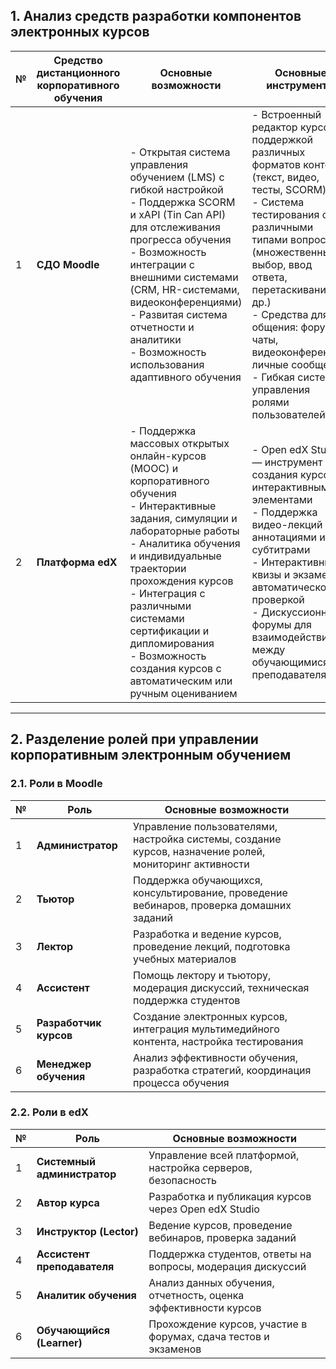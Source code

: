 

## 1. Анализ средств разработки компонентов электронных курсов

| №   | Средство дистанционного корпоративного обучения | Основные возможности                                                                                                                                                                                                                                                                                                                                          | Основные инструменты                                                                                                                                                                                                                                                                                                                               |
| --- | ----------------------------------------------- | ------------------------------------------------------------------------------------------------------------------------------------------------------------------------------------------------------------------------------------------------------------------------------------------------------------------------------------------------------------- | -------------------------------------------------------------------------------------------------------------------------------------------------------------------------------------------------------------------------------------------------------------------------------------------------------------------------------------------------- |
| 1   | **СДО Moodle**                                  | - Открытая система управления обучением (LMS) с гибкой настройкой<br>- Поддержка SCORM и xAPI (Tin Can API) для отслеживания прогресса обучения<br>- Возможность интеграции с внешними системами (CRM, HR-системами, видеоконференциями)<br>- Развитая система отчетности и аналитики<br>- Возможность использования адаптивного обучения                     | - Встроенный редактор курсов с поддержкой различных форматов контента (текст, видео, тесты, SCORM)<br>- Система тестирования с различными типами вопросов (множественный выбор, ввод ответа, перетаскивание и др.)<br>- Средства для общения: форумы, чаты, видеоконференции, личные сообщения<br>- Гибкая система управления ролями пользователей |
| 2   | **Платформа edX**                               | - Поддержка массовых открытых онлайн-курсов (MOOC) и корпоративного обучения<br>- Интерактивные задания, симуляции и лабораторные работы<br>- Аналитика обучения и индивидуальные траектории прохождения курсов<br>- Интеграция с различными системами сертификации и дипломирования<br>- Возможность создания курсов с автоматическим или ручным оцениванием | - Open edX Studio — инструмент для создания курсов с интерактивными элементами<br>- Поддержка видео-лекций с аннотациями и субтитрами<br>- Интерактивные квизы и экзамены с автоматической проверкой<br>- Дискуссионные форумы для взаимодействия между обучающимися и преподавателями                                                             |

---

## 2. Разделение ролей при управлении корпоративным электронным обучением

### 2.1. Роли в **Moodle**

| № | Роль | Основные возможности |
|---|-------------|--------------------------------|
| 1 | **Администратор** | Управление пользователями, настройка системы, создание курсов, назначение ролей, мониторинг активности |
| 2 | **Тьютор** | Поддержка обучающихся, консультирование, проведение вебинаров, проверка домашних заданий |
| 3 | **Лектор** | Разработка и ведение курсов, проведение лекций, подготовка учебных материалов |
| 4 | **Ассистент** | Помощь лектору и тьютору, модерация дискуссий, техническая поддержка студентов |
| 5 | **Разработчик курсов** | Создание электронных курсов, интеграция мультимедийного контента, настройка тестирования |
| 6 | **Менеджер обучения** | Анализ эффективности обучения, разработка стратегий, координация процесса обучения |

### 2.2. Роли в **edX**

| № | Роль | Основные возможности |
|---|----------------|--------------------------------|
| 1 | **Системный администратор** | Управление всей платформой, настройка серверов, безопасность |
| 2 | **Автор курса** | Разработка и публикация курсов через Open edX Studio |
| 3 | **Инструктор (Lector)** | Ведение курсов, проведение вебинаров, проверка заданий |
| 4 | **Ассистент преподавателя** | Поддержка студентов, ответы на вопросы, модерация дискуссий |
| 5 | **Аналитик обучения** | Анализ данных обучения, отчетность, оценка эффективности курсов |
| 6 | **Обучающийся (Learner)** | Прохождение курсов, участие в форумах, сдача тестов и экзаменов |

